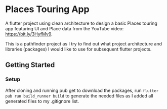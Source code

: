 # Places Touring App

A flutter project using clean architecture to design a basic Places touring app featuring UI and Place data from the YouTube video: https://bit.ly/3HyfMv9.

This is a pathfinder project as I try to find out what project architecture and libraries (packages) I would like to use for subsequent flutter projects.

## Getting Started

### Setup

After cloning and running pub get to download the packages, run `flutter pub run build_runner build` to generate the needed files as I added all generated files to my .gitignore list.

